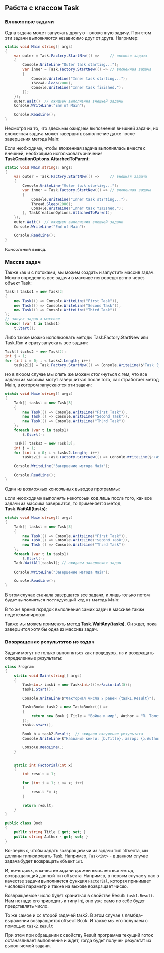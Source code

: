 ## Работа с классом Task

### Вложенные задачи

Одна задача может запускать другую - вложенную задачу. При этом эти задачи выполняются независимо друг от друга. Например:

```cs
static void Main(string[] args)
{
	var outer = Task.Factory.StartNew(() =>		// внешняя задача
	{
		Console.WriteLine("Outer task starting...");
		var inner = Task.Factory.StartNew(() =>	// вложенная задача
		{
			Console.WriteLine("Inner task starting...");
			Thread.Sleep(2000);
			Console.WriteLine("Inner task finished.");
		});
	});
	outer.Wait(); // ожидаем выполнения внешней задачи
	Console.WriteLine("End of Main");

	Console.ReadLine();
}
```

Несмотря на то, что здесь мы ожидаем выполнения внешней задачи, но вложенная задача может завершить выполнение 
даже после завершения метода Main:

Если необходимо, чтобы вложенная задача выполнялась вместе с внешней, необходимо использовать значение **TaskCreationOptions.AttachedToParent**:

```cs
static void Main(string[] args)
{
	var outer = Task.Factory.StartNew(() =>		// внешняя задача
	{
		Console.WriteLine("Outer task starting...");
		var inner = Task.Factory.StartNew(() =>	// вложенная задача
		{
			Console.WriteLine("Inner task starting...");
			Thread.Sleep(2000);
			Console.WriteLine("Inner task finished.");
		}, TaskCreationOptions.AttachedToParent);
	});
	outer.Wait(); // ожидаем выполнения внешней задачи
	Console.WriteLine("End of Main");

	Console.ReadLine();
}
```

Консольный вывод:

### Массив задач

Также как и с потоками, мы можем создать и запустить массив задач. Можно определить все задачи в массиве непосредственно через объект Task:

```cs
Task[] tasks1 = new Task[3]
{
	new Task(() => Console.WriteLine("First Task")),
	new Task(() => Console.WriteLine("Second Task")),
	new Task(() => Console.WriteLine("Third Task"))
};
// запуск задач в массиве
foreach (var t in tasks1)
	t.Start();
```

Либо также можно использовать методы Task.Factory.StartNew или Task.Run и сразу запускать все задачи:

```cs
Task[] tasks2 = new Task[3];
int j = 1;
for (int i = 0; i < tasks2.Length; i++)
	tasks2[i] = Task.Factory.StartNew(() => Console.WriteLine($"Task {j++}"));
```

Но в любом случае мы опять же можем столкнуться с тем, что все задачи из массива могут завершиться после того, как отработает метод Main, в котором запускаются эти задачи:

```cs
static void Main(string[] args)
{
	Task[] tasks1 = new Task[3]
	{
		new Task(() => Console.WriteLine("First Task")),
		new Task(() => Console.WriteLine("Second Task")),
		new Task(() => Console.WriteLine("Third Task"))
	};
	foreach (var t in tasks1)
		t.Start();

	Task[] tasks2 = new Task[3];
	int j = 1;
	for (int i = 0; i < tasks2.Length; i++)
		tasks2[i] = Task.Factory.StartNew(() => Console.WriteLine($"Task {j++}"));
            
	Console.WriteLine("Завершение метода Main");

	Console.ReadLine();
}
```

Один из возможных консольных выводов программы:

Если необходимо выполнять некоторый код лишь после того, как все задачи из массива завершатся, то применяется метод **Task.WaitAll(tasks)**:

```cs
static void Main(string[] args)
{
	Task[] tasks1 = new Task[3]
	{
		new Task(() => Console.WriteLine("First Task")),
		new Task(() => Console.WriteLine("Second Task")),
		new Task(() => Console.WriteLine("Third Task"))
	};
	foreach (var t in tasks1)
		t.Start();
	Task.WaitAll(tasks1); // ожидаем завершения задач 
	
	Console.WriteLine("Завершение метода Main");

	Console.ReadLine();
}
```

В этом случае сначала завершатся все задачи, и лишь только потом будет выполняться последующий код из метода Main:

В то же время порядок выполнения самих задач в массиве также недетерминирован.

Также мы можем применять метод **Task.WaitAny(tasks)**. Он ждет, пока завершится хотя бы одна из массива задач.

### Возвращение результатов из задач

Задачи могут не только выполняться как процедуры, но и возвращать определенные результаты:

```cs
class Program
{
    static void Main(string[] args)
    {
        Task<int> task1 = new Task<int>(()=>Factorial(5));
        task1.Start();

        Console.WriteLine($"Факториал числа 5 равен {task1.Result}");

        Task<Book> task2 = new Task<Book>(() => 
        {
            return new Book { Title = "Война и мир", Author = "Л. Толстой" };
        });
        task2.Start();

        Book b = task2.Result;	// ожидаем получение результата
        Console.WriteLine($"Название книги: {b.Title}, автор: {b.Author}");

        Console.ReadLine();
    }


    static int Factorial(int x)
    {
        int result = 1;

        for (int i = 1; i <= x; i++)
        {
            result *= i;
        }

        return result;
    }
}

public class Book
{
    public string Title { get; set; }
    public string Author { get; set; }
}
```

Во-первых, чтобы задать возвращаемый из задачи тип объекта, мы должны типизировать Task. Например, `Task<int>` - в данном 
случае задача будет возвращать объект `int`.

И, во-вторых, в качестве задачи должен выполняться метод, возвращающий данный тип объекта. Например, в первом случае 
у нас в качестве задачи выполняется функция `Factorial`, которая принимает числовой параметр и также на выходе возвращает число.

Возвращаемое число будет храниться в свойстве Result: `task1.Result`. Нам не надо его приводить к типу int, оно уже само по себе 
будет представлять число.

То же самое и со второй задачей task2. В этом случае в лямбда-выражении возвращается объект Book. И также мы его получаем с помощью 
`task2.Result`

При этом при обращении к свойству Result программа текущий поток останавливает выполнение и ждет, когда будет получен результат из выполняемой задачи.

